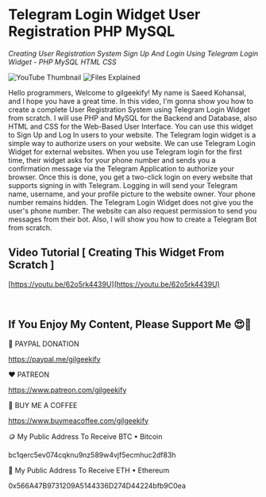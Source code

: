 # Telegram Login Widget User Registration PHP MySQL

_Creating User Registration System Sign Up And Login Using Telegram Login Widget - PHP MySQL HTML CSS_

![YouTube Thumbnail](https://raw.githubusercontent.com/saeedkohansal/Telegram-Login-Widget-User-Registration-PHP-MySQL/main/image/Telegram-Login-Widget-User-Registration-PHP-MySQL.png "YouTube Thumbnail")
![Files Explained](https://raw.githubusercontent.com/saeedkohansal/Telegram-Login-Widget-User-Registration-PHP-MySQL/main/image/Files-Explained.png "Files Explained")

Hello programmers, Welcome to gilgeekify! My name is Saeed Kohansal, and I hope you have a great time. In this video, I'm gonna show you how to create a complete User Registration System using Telegram Login Widget from scratch. I will use PHP and MySQL for the Backend and Database, also HTML and CSS for the Web-Based User Interface. You can use this widget to Sign Up and Log In users to your website. The Telegram login widget is a simple way to authorize users on your website. We can use Telegram Login Widget for external websites. When you use Telegram login for the first time, their widget asks for your phone number and sends you a confirmation message via the Telegram Application to authorize your browser. Once this is done, you get a two-click login on every website that supports signing in with Telegram. Logging in will send your Telegram name, username, and your profile picture to the website owner. Your phone number remains hidden. The Telegram Login Widget does not give you the user's phone number. The website can also request permission to send you messages from their bot. Also, I will show you how to create a Telegram Bot from scratch.

## Video Tutorial [ Creating This Widget From Scratch ]
[https://youtu.be/62o5rk4439U](https://youtu.be/62o5rk4439U)

 

## If You Enjoy My Content, Please Support Me 😍🙏

💙 PAYPAL DONATION

https://paypal.me/gilgeekify

❤️ PATREON

https://www.patreon.com/gilgeekify

💛 BUY ME A COFFEE

https://www.buymeacoffee.com/gilgeekify

🪙 My Public Address To Receive BTC • Bitcoin

bc1qerc5ev074cqknu9nz589w4vjf5ecmhuc2df83h

🥈 My Public Address To Receive ETH • Ethereum

0x566A47B9731209A5144336D274D44224bfb9C0ea
